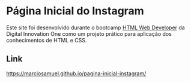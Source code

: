 # Página Inicial do Instagram

Este site foi desenvolvido durante o bootcamp [HTML Web Developer](https://web.digitalinnovation.one/track/html-web-developer) da Digital Innovation One como um projeto prático para aplicação dos conhecimentos de HTML e CSS.

## Link

<https://marciosamuel.github.io/pagina-inicial-instagram/>
